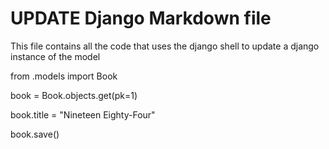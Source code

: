# UPDATE Django Markdown file

This file contains all the code that uses the django shell to update a django instance of the model

from .models import Book

book = Book.objects.get(pk=1)

book.title = "Nineteen Eighty-Four"

book.save()
